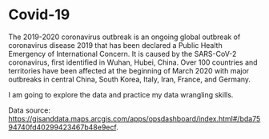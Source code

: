 # Covid-19

The 2019-2020 coronavirus outbreak is an ongoing global outbreak of coronavirus disease 2019 that has been declared a Public Health Emergency of International Concern. It is caused by the SARS-CoV-2 coronavirus, first identified in Wuhan, Hubei, China. Over 100 countries and territories have been affected at the beginning of March 2020 with major outbreaks in central China, South Korea, Italy, Iran, France, and Germany. 

I am going to explore the data and practice my data wrangling skills. 

Data source:  https://gisanddata.maps.arcgis.com/apps/opsdashboard/index.html#/bda7594740fd40299423467b48e9ecf. 

